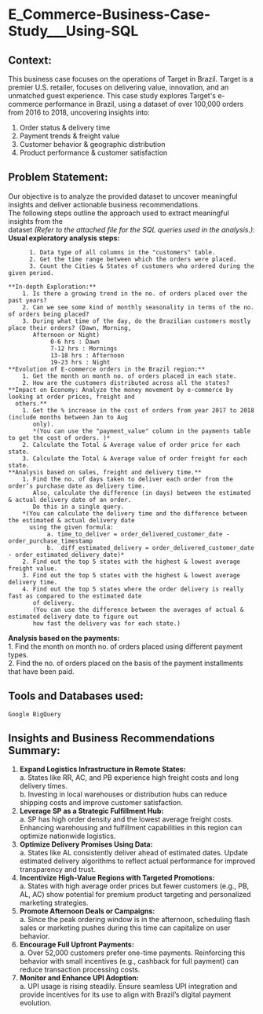 # E_Commerce-Business-Case-Study___Using-SQL

## **Context:**
This business case focuses on the operations of Target in Brazil. Target is a premier U.S. retailer, focuses on delivering value, innovation, and an unmatched guest experience. This case study explores Target's e-commerce performance in Brazil, using a dataset of over 100,000 orders from 2016 to 2018, uncovering insights into:

  1. Order status & delivery time
  2. Payment trends & freight value
  3. Customer behavior & geographic distribution
  4. Product performance & customer satisfaction

## **Problem Statement:**  
  Our objective is to analyze the provided dataset to uncover meaningful insights and deliver actionable 
    business recommendations.  
    The following steps outline the approach used to extract meaningful insights from the     
    dataset *(Refer to the attached file for the SQL queries used in the analysis.)*:  
    **Usual exploratory analysis steps:**  
    
          1. Data type of all columns in the "customers" table.  
          2. Get the time range between which the orders were placed.  
          3. Count the Cities & States of customers who ordered during the given period.  
          
    **In-depth Exploration:**  
        1. Is there a growing trend in the no. of orders placed over the past years?  
        2. Can we see some kind of monthly seasonality in terms of the no. of orders being placed?  
        3. During what time of the day, do the Brazilian customers mostly place their orders? (Dawn, Morning,       
           Afternoon or Night)  
                0-6 hrs : Dawn  
                7-12 hrs : Mornings  
                13-18 hrs : Afternoon  
                19-23 hrs : Night  
    **Evolution of E-commerce orders in the Brazil region:**  
        1. Get the month on month no. of orders placed in each state.  
        2. How are the customers distributed across all the states?  
    **Impact on Economy: Analyze the money movement by e-commerce by looking at order prices, freight and 
      others.**  
        1. Get the % increase in the cost of orders from year 2017 to 2018 (include months between Jan to Aug   
           only).  
           *(You can use the "payment_value" column in the payments table to get the cost of orders. )*  
        2. Calculate the Total & Average value of order price for each state.  
        3. Calculate the Total & Average value of order freight for each state.  
    **Analysis based on sales, freight and delivery time.**  
        1. Find the no. of days taken to deliver each order from the order’s purchase date as delivery time.
           Also, calculate the difference (in days) between the estimated & actual delivery date of an order.
           Do this in a single query.  
        *(You can calculate the delivery time and the difference between the estimated & actual delivery date 
          using the given formula:  
               a. time_to_deliver = order_delivered_customer_date - order_purchase_timestamp  
               b.  diff_estimated_delivery = order_delivered_customer_date - order_estimated_delivery_date)*  
        2. Find out the top 5 states with the highest & lowest average freight value.  
        3. Find out the top 5 states with the highest & lowest average delivery time.  
        4. Find out the top 5 states where the order delivery is really fast as compared to the estimated date 
           of delivery.  
           (You can use the difference between the averages of actual & estimated delivery date to figure out 
           how fast the delivery was for each state.)  
  **Analysis based on the payments:**  
        1. Find the month on month no. of orders placed using different payment types.  
        2. Find the no. of orders placed on the basis of the payment installments that have been paid.  
## **Tools and Databases used:**  
    Google BigQuery  
## **Insights and Business Recommendations Summary:**  
  1. **Expand Logistics Infrastructure in Remote States:**  
       a. States like RR, AC, and PB experience high freight costs and long delivery times.  
       b. Investing in local warehouses or distribution hubs can reduce shipping costs and improve
          customer satisfaction.  
  2. **Leverage SP as a Strategic Fulfillment Hub:**  
       a. SP has high order density and the lowest average freight costs. Enhancing warehousing
          and fulfillment capabilities in this region can optimize nationwide logistics.  
  3. **Optimize Delivery Promises Using Data:**  
       a. States like AL consistently deliver ahead of estimated dates. Update estimated delivery
          algorithms to reflect actual performance for improved transparency and trust.  
  4. **Incentivize High-Value Regions with Targeted Promotions:**  
       a. States with high average order prices but fewer customers (e.g., PB, AL, AC) show
          potential for premium product targeting and personalized marketing strategies.  
  5. **Promote Afternoon Deals or Campaigns:**  
       a. Since the peak ordering window is in the afternoon, scheduling flash sales or marketing
          pushes during this time can capitalize on user behavior.
  6. **Encourage Full Upfront Payments:**  
       a. Over 52,000 customers prefer one-time payments. Reinforcing this behavior with small
          incentives (e.g., cashback for full payment) can reduce transaction processing costs.  
  7. **Monitor and Enhance UPI Adoption:**  
       a. UPI usage is rising steadily. Ensure seamless UPI integration and provide incentives for
          its use to align with Brazil’s digital payment evolution.  
